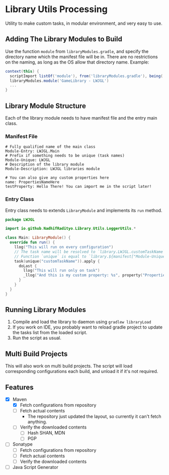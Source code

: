 # Library Utils Processing
Utility to make custom tasks, in modular environment, and very easy to use.

## Adding The Library Modules to Build
Use the function `module` from `libraryModules.gradle`, and specify the directory name which the manifest file will be in.
There are no restrictions on the naming, as long as the OS allow that directory name.
Example:
```groovy
context(this) {
  scriptImport listOf('module'), from('libraryModules.gradle'), being('libraryModules')
  libraryModules.module('GameLibrary - LWJGL')
  ...
}
```

## Library Module Structure
Each of the library module needs to have manifest file and the entry main class.

### Manifest File
```manifest
# Fully qualified name of the main class
Module-Entry: LWJGL.Main
# Prefix if something needs to be unique (task names)
Module-Unique: LWJGL
# Description of the library module
Module-Description: LWJGL libraries module

# You can also give any custom properties here
name: PropertiesNameHere
testProperty: Hello There! You can import me in the script later!
```

### Entry Class
Entry class needs to extends `LibraryModule` and implements its `run` method.
```kotlin
package LWJGL

import io.github.NadhifRadityo.Library.Utils.LoggerUtils.*

class Main: LibraryModule() {
  override fun run() {
    llog("This will run on every configuration")
    // The task name will be resolved to `library.LWJGL.customTaskName`
    // Function `unique` is equal to `library.${manifest["Module-Unique"]}.${name}` 
    task(unique("customTaskName")).apply {
      doLast {
        llog("This will run only on task")
        _llog("And this is my custom property: %s", property("PropertiesNameHere.testProperty"))
      }
    }
  }
}
```

## Running Library Modules
1. Compile and load the library to daemon using `gradlew libraryLoad`
2. If you work on IDE, you probably want to reload gradle project to update the tasks list from the loaded script.
3. Run the script as usual.

## Multi Build Projects
This will also work on multi build projects. The script will load corresponding configurations each build,
and unload it if it's not required.

## Features
- [x] Maven
  - [x] Fetch configurations from repository
  - [ ] Fetch actual contents
    - The repository just updated the layout, so currently it can't fetch anything.
  - [ ] Verify the downloaded contents
    - [ ] Hash SHAN, MDN
    - [ ] PGP
- [ ] Sonatype
  - [ ] Fetch configurations from repository
  - [ ] Fetch actual contents
  - [ ] Verify the downloaded contents
- [ ] Java Script Generator
